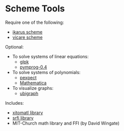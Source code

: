 # Scheme Tools

Require one of the following:

* [ikarus scheme](http://ikarus-scheme.org/)
* [vicare scheme](http://marcomaggi.github.com/vicare.html)

Optional:

* To solve systems of linear equations:
    * [glpk](http://www.gnu.org/software/glpk/)
    * [pymprog-0.4](http://sourceforge.net/projects/pymprog/files/pymprog-0.4/)
* To solve systems of polynomials:
    * [pexpect](http://www.noah.org/wiki/pexpect)
    * [Mathematica](http://www.wolfram.com/mathematica/)
* To visualize graphs:
    * [ubigraph](http://ubietylab.net/ubigraph/)

Includes:

* [xitomatl library](https://code.launchpad.net/~derick-eddington/scheme-libraries/xitomatl)
* [srfi library](https://code.launchpad.net/~scheme-libraries-team/scheme-libraries/srfi)
* MIT-Church math library and FFI (by David Wingate)
